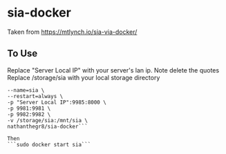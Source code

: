 # sia-docker
Taken from https://mtlynch.io/sia-via-docker/

## To Use
Replace "Server Local IP" with your server's lan ip. Note delete the quotes
Replace /storage/sia with your local storage directory

```sudo docker create \
--name=sia \
--restart=always \
-p "Server Local IP":9985:8000 \
-p 9981:9981 \
-p 9982:9982 \
-v /storage/sia:/mnt/sia \
nathanthegr8/sia-docker```

Then 
```sudo docker start sia```
